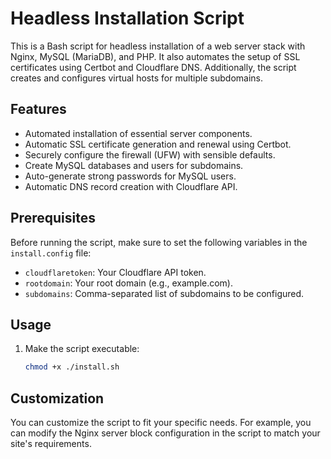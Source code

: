 # Headless Installation Script

This is a Bash script for headless installation of a web server stack with Nginx, MySQL (MariaDB), and PHP. It also automates the setup of SSL certificates using Certbot and Cloudflare DNS. Additionally, the script creates and configures virtual hosts for multiple subdomains.

## Features

- Automated installation of essential server components.
- Automatic SSL certificate generation and renewal using Certbot.
- Securely configure the firewall (UFW) with sensible defaults.
- Create MySQL databases and users for subdomains.
- Auto-generate strong passwords for MySQL users.
- Automatic DNS record creation with Cloudflare API.

## Prerequisites

Before running the script, make sure to set the following variables in the `install.config` file:

- `cloudflaretoken`: Your Cloudflare API token.
- `rootdomain`: Your root domain (e.g., example.com).
- `subdomains`: Comma-separated list of subdomains to be configured.

## Usage

1. Make the script executable:

   ```bash
   chmod +x ./install.sh
   ```

## Customization

You can customize the script to fit your specific needs. For example, you can modify the Nginx server block configuration in the script to match your site's requirements.
